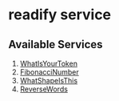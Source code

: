 # readify service

## Available Services

1. [WhatIsYourToken](http://mrangereadify001.azurewebsites.net/WhatIsYourToken)
1. [FibonacciNumber](http://mrangereadify001.azurewebsites.net/FibonacciNumber/4)
1. [WhatShapeIsThis](http://mrangereadify001.azurewebsites.net/WhatShapeIsThis/3/3/4)
1. [ReverseWords](http://mrangereadify001.azurewebsites.net/ReverseWords/Hello%20There!)

